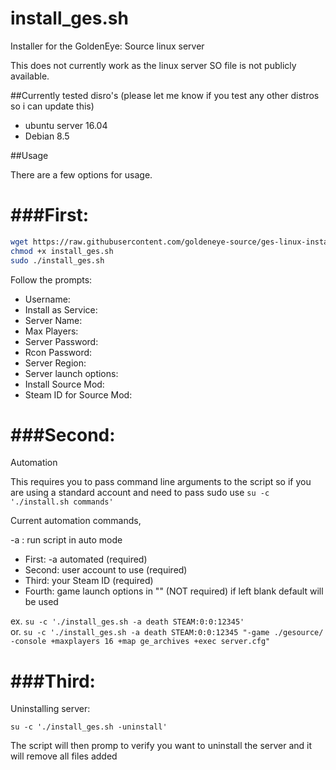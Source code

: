 # install_ges.sh
Installer for the GoldenEye: Source linux server

This does not currently work as the linux server SO file is not publicly available.

##Currently tested disro's
(please let me know if you test any other distros so i can update this)
* ubuntu server 16.04
* Debian 8.5

##Usage

There are a few options for usage.

###First:
=====
```bash
wget https://raw.githubusercontent.com/goldeneye-source/ges-linux-installer/master/install_ges.sh
chmod +x install_ges.sh
sudo ./install_ges.sh
```

Follow the prompts:

* Username:
* Install as Service:
* Server Name:
* Max Players:
* Server Password:
* Rcon Password:
* Server Region:
* Server launch options:
* Install Source Mod:
* Steam ID for Source Mod:

###Second:
=====
Automation

This requires you to pass command line arguments to the script
so if you are using a standard account and need to pass sudo
use `su -c './install.sh commands'`

Current automation commands,

-a : run script in auto mode

* First: -a automated (required)
* Second: user account to use (required)
* Third: your Steam ID (required)
* Fourth: game launch options in "" (NOT required) if left blank default will be used

ex. `su -c './install_ges.sh -a death STEAM:0:0:12345'`  
or. `su -c './install_ges.sh -a death STEAM:0:0:12345 "-game ./gesource/ -console +maxplayers 16 +map ge_archives +exec server.cfg"`

###Third:
=====

Uninstalling server:

`su -c './install_ges.sh -uninstall'`

The script will then promp to verify you want to uninstall the server and it will remove all files added


